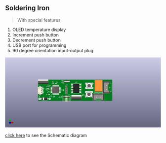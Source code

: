 ## Soldering Iron

> With special features

1.  OLED temperature display
2.  Increment push button
3.  Decrement push button
4.  USB port for programming
5.  90 degree orientation input-output plug

![soldering-iron](./soldering_iron.jpg)

[click here](./soldering_iron.pdf) to see the Schematic diagram

